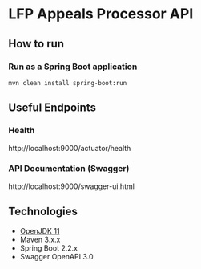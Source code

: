 # LFP Appeals Processor API

## How to run
### Run as a Spring Boot application
`mvn clean install spring-boot:run`

## Useful Endpoints
### Health
http://localhost:9000/actuator/health

### API Documentation (Swagger)
http://localhost:9000/swagger-ui.html

## Technologies
- [OpenJDK 11](https://jdk.java.net/archive/)
- Maven 3.x.x
- Spring Boot 2.2.x
- Swagger OpenAPI 3.0



